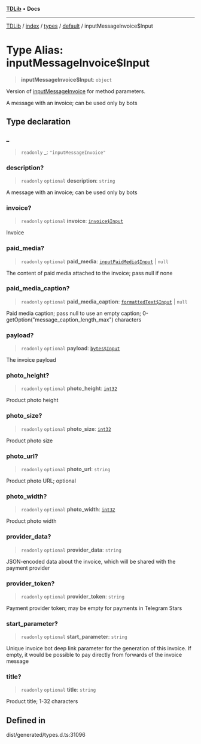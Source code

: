 [**TDLib**](../../../../../../README.md) • **Docs**

***

[TDLib](../../../../../../modules.md) / [index](../../../../../README.md) / [types](../../../README.md) / [default](../README.md) / inputMessageInvoice$Input

# Type Alias: inputMessageInvoice$Input

> **inputMessageInvoice$Input**: `object`

Version of [inputMessageInvoice](inputMessageInvoice.md) for method parameters.

A message with an invoice; can be used only by bots

## Type declaration

### \_

> `readonly` **\_**: `"inputMessageInvoice"`

### description?

> `readonly` `optional` **description**: `string`

A message with an invoice; can be used only by bots

### invoice?

> `readonly` `optional` **invoice**: [`invoice$Input`](invoice$Input.md)

Invoice

### paid\_media?

> `readonly` `optional` **paid\_media**: [`inputPaidMedia$Input`](inputPaidMedia$Input.md) \| `null`

The content of paid media attached to the invoice; pass null if none

### paid\_media\_caption?

> `readonly` `optional` **paid\_media\_caption**: [`formattedText$Input`](formattedText$Input.md) \| `null`

Paid media caption; pass null to use an empty caption; 0-getOption("message_caption_length_max") characters

### payload?

> `readonly` `optional` **payload**: [`bytes$Input`](bytes$Input.md)

The invoice payload

### photo\_height?

> `readonly` `optional` **photo\_height**: [`int32`](int32.md)

Product photo height

### photo\_size?

> `readonly` `optional` **photo\_size**: [`int32`](int32.md)

Product photo size

### photo\_url?

> `readonly` `optional` **photo\_url**: `string`

Product photo URL; optional

### photo\_width?

> `readonly` `optional` **photo\_width**: [`int32`](int32.md)

Product photo width

### provider\_data?

> `readonly` `optional` **provider\_data**: `string`

JSON-encoded data about the invoice, which will be shared with the payment provider

### provider\_token?

> `readonly` `optional` **provider\_token**: `string`

Payment provider token; may be empty for payments in Telegram Stars

### start\_parameter?

> `readonly` `optional` **start\_parameter**: `string`

Unique invoice bot deep link parameter for the generation of this invoice. If empty, it would be possible to pay directly from forwards of the invoice message

### title?

> `readonly` `optional` **title**: `string`

Product title; 1-32 characters

## Defined in

dist/generated/types.d.ts:31096
